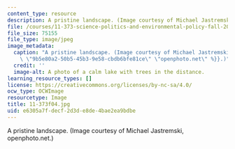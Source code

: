 ```yaml
---
content_type: resource
description: A pristine landscape. (Image courtesy of Michael Jastremski, openphoto.net.)
file: /courses/11-373-science-politics-and-environmental-policy-fall-2004/e6305a7fdecf2d3de8de4bae2ea9bdbe_11-373f04.jpg
file_size: 75155
file_type: image/jpeg
image_metadata:
  caption: "A pristine landscape. (Image courtesy of Michael Jastremski,\_{{% resource_link\
    \ \"9b5e80a2-50b5-45b3-9e58-cbdb6bfe81ce\" \"openphoto.net\" %}}.)"
  credit: ''
  image-alt: A photo of a calm lake with trees in the distance.
learning_resource_types: []
license: https://creativecommons.org/licenses/by-nc-sa/4.0/
ocw_type: OCWImage
resourcetype: Image
title: 11-373f04.jpg
uid: e6305a7f-decf-2d3d-e8de-4bae2ea9bdbe
---
```

A pristine landscape. (Image courtesy of Michael Jastremski, openphoto.net.)